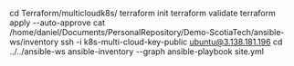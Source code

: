 cd Terraform/multicloudk8s/
terraform init
terraform validate
terraform apply --auto-approve
cat /home/daniel/Documents/PersonalRepository/Demo-ScotiaTech/ansible-ws/inventory
ssh -i k8s-multi-cloud-key-public ubuntu@3.138.181.196
cd ../../ansible-ws
ansible-inventory --graph
ansible-playbook site.yml
